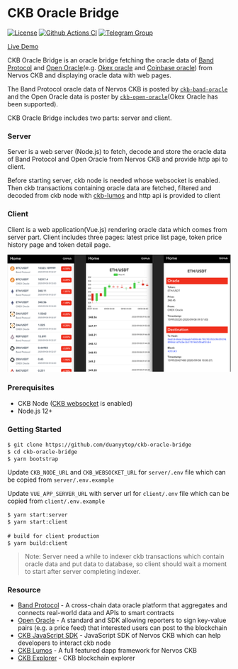 # CKB Oracle Bridge

[![License](https://img.shields.io/badge/license-MIT-green)](https://github.com/duanyytop/ckb-oracle-bridge/blob/master/LICENSE)
[![Github Actions CI](https://github.com/duanyytop/ckb-oracle-bridge/workflows/CI/badge.svg?branch=master)](https://github.com/duanyytop/ckb-oracle-bridge/actions)
[![Telegram Group](https://cdn.rawgit.com/Patrolavia/telegram-badge/8fe3382b/chat.svg)](https://t.me/nervos_ckb_dev)

[Live Demo](https://oracle-bridge.ckbapp.dev/)

CKB Oracle Bridge is an oracle bridge fetching the oracle data of [Band Protocol](https://bandprotocol.com/) and [Open Oracle](https://github.com/compound-finance/open-oracle)(e.g. [Okex oracle](https://www.okex.com/docs/en/#oracle-oracle) and [Coinbase oracle](https://docs.pro.coinbase.com/#oracle)) from Nervos CKB and displaying oracle data with web pages.

The Band Protocol oracle data of Nervos CKB is posted by [`ckb-band-oracle`](https://github.com/duanyytop/ckb-band-oracle) and the Open Oracle data is poster by [`ckb-open-oracle`](https://github.com/duanyytop/ckb-open-oracle)(Okex Oracle has been supported).

CKB Oracle Bridge includes two parts: server and client.

### Server

Server is a web server (Node.js) to fetch, decode and store the oracle data of Band Protocol and Open Oracle from Nervos CKB and provide http api to client.

Before starting server, ckb node is needed whose websocket is enabled. Then ckb transactions containing oracle data are fetched, filtered and decoded from ckb node with [ckb-lumos](https://github.com/nervosnetwork/lumos) and http api is provided to client

### Client

Client is a web application(Vue.js) rendering oracle data which comes from server part. Client includes three pages: latest price list page, token price history page and token detail page.

![Oracle Snapshot](./snapshot/oracle.png)

### Prerequisites

- CKB Node ([CKB websocket](https://github.com/nervosnetwork/ckb/wiki/RPC-subscription) is enabled)
- Node.js 12+

### Getting Started

```shell
$ git clone https://github.com/duanyytop/ckb-oracle-bridge
$ cd ckb-oracle-bridge
$ yarn bootstrap
```

Update `CKB_NODE_URL` and `CKB_WEBSOCKET_URL` for `server/.env` file which can be copied from `server/.env.example`

Update `VUE_APP_SERVER_URL` with server url for `client/.env` file which can be copied from `client/.env.example`

```shell
$ yarn start:server
$ yarn start:client

# build for client production
$ yarn build:client
```

> Note: Server need a while to indexer ckb transactions which contain oracle data and put data to database, so client should wait a moment to start after server completing indexer.

### Resource

- [Band Protocol](https://bandprotocol.com/) - A cross-chain data oracle platform that aggregates and connects real-world data and APIs to smart contracts
- [Open Oracle](https://github.com/compound-finance/open-oracle) - A standard and SDK allowing reporters to sign key-value pairs (e.g. a price feed) that interested users can post to the blockchain
- [CKB JavaScript SDK](https://github.com/nervosnetwork/ckb-sdk-js) - JavaScript SDK of Nervos CKB which can help developers to interact ckb node
- [CKB Lumos](https://github.com/nervosnetwork/lumos) - A full featured dapp framework for Nervos CKB
- [CKB Explorer](https://explorer.nervos.org) - CKB blockchain explorer
